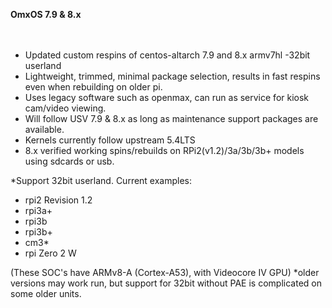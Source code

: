**OmxOS 7.9 & 8.x**
<br />
<br />
<br />
 - Updated custom respins of centos-altarch 7.9 and  8.x armv7hl -32bit userland
 - Lightweight, trimmed, minimal package selection, results in fast respins even when rebuilding on older pi.
 - Uses legacy software such as openmax, can run as service for kiosk cam/video viewing.
 - Will follow USV 7.9 & 8.x as long as maintenance support packages are available.
 - Kernels currently follow upstream 5.4LTS
 - 8.x verified working spins/rebuilds on RPi2(v1.2)/3a/3b/3b+ models using sdcards or usb.
  
   
*Support 32bit userland.
Current examples:
 - rpi2 Revision 1.2
 - rpi3a+ 
 - rpi3b
 - rpi3b+
 - cm3*
 - rpi Zero 2 W



(These SOC's have ARMv8-A (Cortex-A53), with Videocore IV GPU)
*older versions may work run, but support for 32bit without PAE is complicated on some older units.
